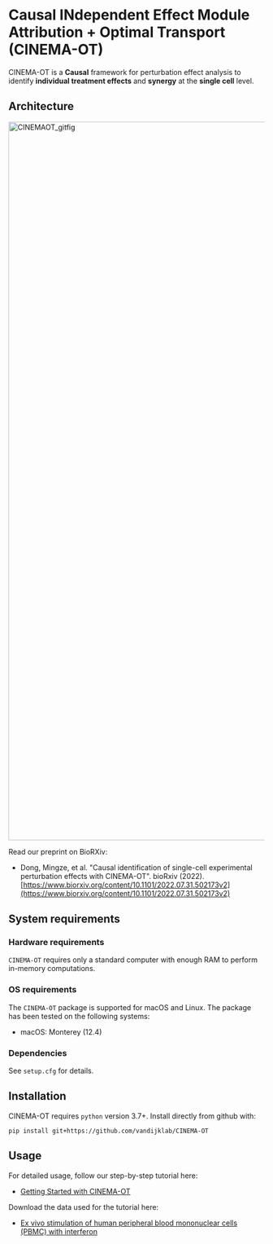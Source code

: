 # Causal INdependent Effect Module Attribution + Optimal Transport (CINEMA-OT)

CINEMA-OT is a **Causal** framework for perturbation effect analysis to identify **individual treatment effects** and **synergy** at the **single cell** level.

## Architecture

<img width="1411" alt="CINEMAOT_gitfig" src="https://user-images.githubusercontent.com/68533876/204625392-f4de2fd1-8cd0-4aac-81f8-6155b52a7630.png">


Read our preprint on BioRXiv:

- Dong, Mingze, et al. "Causal identification of single-cell experimental perturbation effects with CINEMA-OT". bioRxiv (2022).
[https://www.biorxiv.org/content/10.1101/2022.07.31.502173v2](https://www.biorxiv.org/content/10.1101/2022.07.31.502173v2)

## System requirements
### Hardware requirements
`CINEMA-OT` requires only a standard computer with enough RAM to perform in-memory computations.
### OS requirements
The `CINEMA-OT` package is supported for macOS and Linux. The package has been tested on the following systems:
* macOS: Monterey (12.4)
### Dependencies
See `setup.cfg` for details.

## Installation
CINEMA-OT requires `python` version 3.7+.  Install directly from github with:

    pip install git+https://github.com/vandijklab/CINEMA-OT

## Usage

For detailed usage, follow our step-by-step tutorial here:

- [Getting Started with CINEMA-OT](https://github.com/vandijklab/CINEMA-OT/blob/main/cinemaot_tutorial.ipynb)

Download the data used for the tutorial here:

- [Ex vivo stimulation of human peripheral blood mononuclear cells (PBMC) with interferon](https://drive.google.com/file/d/1A3rNdgfiXFWhCUOoUfJ-AiY7AAOU0Ie3/view?usp=sharing)

